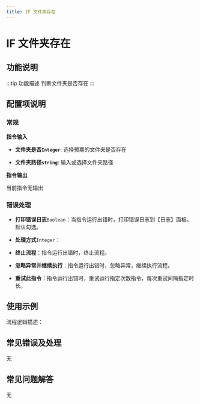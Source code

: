 ```yaml
---
title: IF 文件夹存在
---
```


# IF 文件夹存在

## 功能说明

:::tip 功能描述
判断文件夹是否存在
:::

## 配置项说明

### 常规

**指令输入**

- **文件夹是否`Integer`**: 选择预期的文件夹是否存在

- **文件夹路径`string`**: 输入或选择文件夹路径


**指令输出**

当前指令无输出

### 错误处理

- **打印错误日志**`Boolean`：当指令运行出错时，打印错误日志到【日志】面板。默认勾选。

- **处理方式**`Integer`：

 - **终止流程**：指令运行出错时，终止流程。

 - **忽略异常并继续执行**：指令运行出错时，忽略异常，继续执行流程。

 - **重试此指令**：指令运行出错时，重试运行指定次数指令，每次重试间隔指定时长。

## 使用示例

流程逻辑描述：

## 常见错误及处理

无

## 常见问题解答

无

